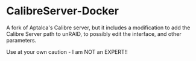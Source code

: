 # CalibreServer-Docker
A fork of Aptalca's Calibre server, but it includes a modification to add the Calibre Server path to unRAID, to possibly edit the interface, and other parameters.

Use at your own caution - I am NOT an EXPERT!!
